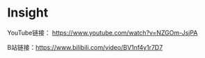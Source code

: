 # Insight

YouTube链接： https://www.youtube.com/watch?v=NZGOm-JsjPA


B站链接：https://www.bilibili.com/video/BV1nf4y1r7D7
